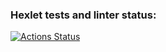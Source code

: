 ### Hexlet tests and linter status:
[![Actions Status](https://github.com/setov/frontend-project-lvl2/workflows/hexlet-check/badge.svg)](https://github.com/setov/frontend-project-lvl2/actions)